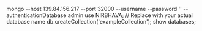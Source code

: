 mongo --host 139.84.156.217 --port 32000 --username <username> --password '<password>' --authenticationDatabase admin
use NIRBHAVA; // Replace with your actual database name
db.createCollection('exampleCollection');
show databases;
